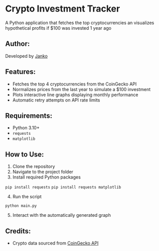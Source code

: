 # Crypto Investment Tracker

A Python application that fetches the top cryptocurrencies an visualizes hypothetical profits if $100 was invested 1 year ago

## Author:

Developed by [Janko](https://github.com/jankoczanik)

## Features:

- Fetches the top 4 cryptocurrencies from the CoinGecko API
- Normalizes prices from the last year to simulate a $100 investment
- Plots interactive line graphs displaying monthly performance
- Automatic retry attempts on API rate limits

## Requirements:

- Python 3.10+
- `requests`
- `matplotlib`

## How to Use:

1. Clone the repository
2. Navigate to the project folder
3. Install required Python packages

`pip install requests`
`pip install requests matplotlib`

4. Run the script

`python main.py`

5. Interact with the automatically generated graph

## Credits:

- Crypto data sourced from [CoinGecko API](https://www.coingecko.com/en/api)
